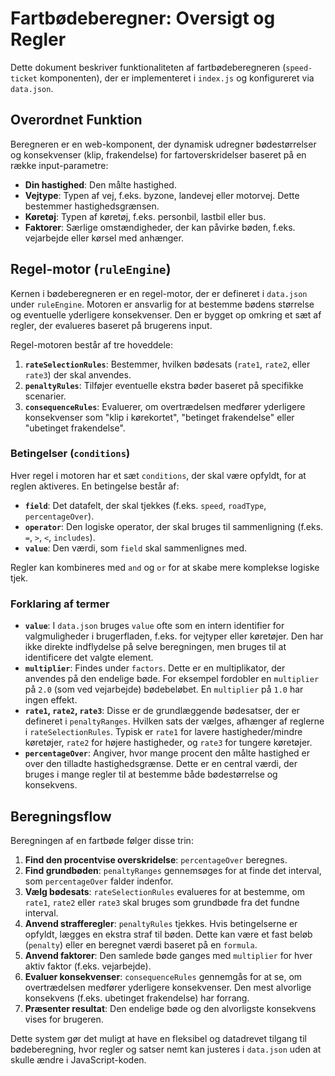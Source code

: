 # Fartbødeberegner: Oversigt og Regler

Dette dokument beskriver funktionaliteten af fartbødeberegneren (`speed-ticket` komponenten), der er implementeret i `index.js` og konfigureret via `data.json`.

## Overordnet Funktion

Beregneren er en web-komponent, der dynamisk udregner bødestørrelser og konsekvenser (klip, frakendelse) for fartoverskridelser baseret på en række input-parametre:

*   **Din hastighed**: Den målte hastighed.
*   **Vejtype**: Typen af vej, f.eks. byzone, landevej eller motorvej. Dette bestemmer hastighedsgrænsen.
*   **Køretøj**: Typen af køretøj, f.eks. personbil, lastbil eller bus.
*   **Faktorer**: Særlige omstændigheder, der kan påvirke bøden, f.eks. vejarbejde eller kørsel med anhænger.

## Regel-motor (`ruleEngine`)

Kernen i bødeberegneren er en regel-motor, der er defineret i `data.json` under `ruleEngine`. Motoren er ansvarlig for at bestemme bødens størrelse og eventuelle yderligere konsekvenser. Den er bygget op omkring et sæt af regler, der evalueres baseret på brugerens input.

Regel-motoren består af tre hoveddele:

1.  **`rateSelectionRules`**: Bestemmer, hvilken bødesats (`rate1`, `rate2`, eller `rate3`) der skal anvendes.
2.  **`penaltyRules`**: Tilføjer eventuelle ekstra bøder baseret på specifikke scenarier.
3.  **`consequenceRules`**: Evaluerer, om overtrædelsen medfører yderligere konsekvenser som "klip i kørekortet", "betinget frakendelse" eller "ubetinget frakendelse".

### Betingelser (`conditions`)

Hver regel i motoren har et sæt `conditions`, der skal være opfyldt, for at reglen aktiveres. En betingelse består af:

*   **`field`**: Det datafelt, der skal tjekkes (f.eks. `speed`, `roadType`, `percentageOver`).
*   **`operator`**: Den logiske operator, der skal bruges til sammenligning (f.eks. `=`, `>`, `<`, `includes`).
*   **`value`**: Den værdi, som `field` skal sammenlignes med.

Regler kan kombineres med `and` og `or` for at skabe mere komplekse logiske tjek.

### Forklaring af termer

*   **`value`**: I `data.json` bruges `value` ofte som en intern identifier for valgmuligheder i brugerfladen, f.eks. for vejtyper eller køretøjer. Den har ikke direkte indflydelse på selve beregningen, men bruges til at identificere det valgte element.
*   **`multiplier`**: Findes under `factors`. Dette er en multiplikator, der anvendes på den endelige bøde. For eksempel fordobler en `multiplier` på `2.0` (som ved vejarbejde) bødebeløbet. En `multiplier` på `1.0` har ingen effekt.
*   **`rate1`, `rate2`, `rate3`**: Disse er de grundlæggende bødesatser, der er defineret i `penaltyRanges`. Hvilken sats der vælges, afhænger af reglerne i `rateSelectionRules`. Typisk er `rate1` for lavere hastigheder/mindre køretøjer, `rate2` for højere hastigheder, og `rate3` for tungere køretøjer.
*   **`percentageOver`**: Angiver, hvor mange procent den målte hastighed er over den tilladte hastighedsgrænse. Dette er en central værdi, der bruges i mange regler til at bestemme både bødestørrelse og konsekvens.

## Beregningsflow

Beregningen af en fartbøde følger disse trin:

1.  **Find den procentvise overskridelse**: `percentageOver` beregnes.
2.  **Find grundbøden**: `penaltyRanges` gennemsøges for at finde det interval, som `percentageOver` falder indenfor.
3.  **Vælg bødesats**: `rateSelectionRules` evalueres for at bestemme, om `rate1`, `rate2` eller `rate3` skal bruges som grundbøde fra det fundne interval.
4.  **Anvend strafferegler**: `penaltyRules` tjekkes. Hvis betingelserne er opfyldt, lægges en ekstra straf til bøden. Dette kan være et fast beløb (`penalty`) eller en beregnet værdi baseret på en `formula`.
5.  **Anvend faktorer**: Den samlede bøde ganges med `multiplier` for hver aktiv faktor (f.eks. vejarbejde).
6.  **Evaluer konsekvenser**: `consequenceRules` gennemgås for at se, om overtrædelsen medfører yderligere konsekvenser. Den mest alvorlige konsekvens (f.eks. ubetinget frakendelse) har forrang.
7.  **Præsenter resultat**: Den endelige bøde og den alvorligste konsekvens vises for brugeren.

Dette system gør det muligt at have en fleksibel og datadrevet tilgang til bødeberegning, hvor regler og satser nemt kan justeres i `data.json` uden at skulle ændre i JavaScript-koden.

